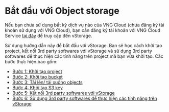 # Bắt đầu với Object storage

Nếu bạn chưa sử dụng bất kỳ dịch vụ nào của VNG Cloud (chưa đăng ký tài khoản sử dụng với VNG Cloud), bạn cần đăng ký tài khoản với VNG Cloud Service [tại đây](https://register.vngcloud.vn/signup) để truy cập đến vStorage.

Sử dụng hướng dẫn này để bắt đầu với vStorage. Bạn sẽ học cách khởi tạo project, kết nối 3rd party softwares với vStorage và sử dụng 3rd party softwares để thực hiện các tính năng trên project mà bạn vừa khởi tạo. Các bước thực hiện bao gồm:

* [Bước 1: Khởi tạo project](https://docs.vngcloud.vn/vng-cloud-document/vn/vstorage/object-storage/object-storage-hcm04/bat-dau-voi-object-storage/buoc-1-khoi-tao-project)
* [Bước 2: Khởi tạo bucket](https://docs.vngcloud.vn/vng-cloud-document/vn/vstorage/object-storage/object-storage-hcm04/bat-dau-voi-object-storage/buoc-2-khoi-tao-bucket)
* [Bước 3: Tải lên/ tải xuống objects](https://docs.vngcloud.vn/vng-cloud-document/vn/vstorage/object-storage/object-storage-hcm04/bat-dau-voi-object-storage/buoc-3-tai-len-tai-xuong-objects)
* [Bước 4: Khởi tạo S3 key](https://docs.vngcloud.vn/vng-cloud-document/vn/vstorage/object-storage/object-storage-hcm04/bat-dau-voi-object-storage/buoc-2-khoi-tao-s3-key)
* [Bước 5: Kết nối 3rd party softwares với vStorage](https://docs.vngcloud.vn/vng-cloud-document/vn/vstorage/object-storage/object-storage-hcm04/bat-dau-voi-object-storage/buoc-2-ket-noi-3rd-party-softwares-voi-vstorage)
* [Bước 6: Sử dụng 3rd party softwares để thực hiện các tính năng trên vStorage](https://docs.vngcloud.vn/vng-cloud-document/vn/vstorage/object-storage/object-storage-hcm04/bat-dau-voi-object-storage/buoc-3-su-dung-3rd-party-softwares-de-thuc-hien-cac-tinh-nang-tren-vstorage)
